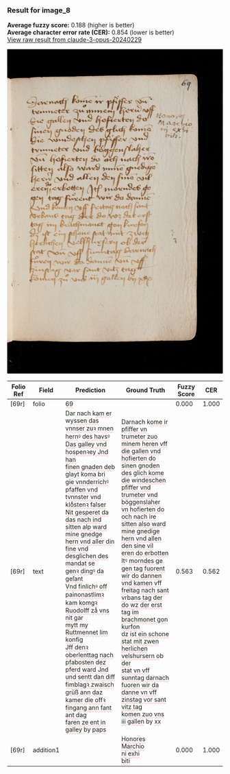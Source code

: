 ### Result for image_8
**Average fuzzy score:** 0.188 (higher is better)<br>**Average character error rate (CER):** 0.854 (lower is better)<br>[View raw result from claude-3-opus-20240229](https://github.com/RISE-UNIBAS/humanities_data_benchmark/blob/main/results/2025-10-24/T0289/request_T0289_image_8.json)

<img src="https://github.com/RISE-UNIBAS/humanities_data_benchmark/blob/main/benchmarks/medieval_manuscripts/images/image_8.jpg?raw=true" alt="image_8" width="800px">

<style>
.diff { text-decoration: underline; text-decoration-color: #ffcccc; text-decoration-style: wavy; }
</style>

| Folio Ref | Field | Prediction | Ground Truth | Fuzzy Score | CER |
|-----------|-------|------------|--------------|-------------|-----|
| [69r] | folio | <span class="diff">69</span> |  | 0.000 | 1.000 |
| [69r] | text | Dar<span class="diff"> </span>nach k<span class="diff">am er</span> w<span class="diff">yssen das<br> vnnser zuꝛ mnen hern</span>ꝰ <span class="diff">des havsꝰ<br> Das galley vnd hospenꝛey Jnd han<br> finen gnaden de</span>b<span class="diff"> glayt</span> k<span class="diff">oma </span>b<span class="diff">ri<br> gie vnnderrichꝰ pfaffen vnd<br> tvnnster vnd</span> k<span class="diff">loͤstenꝛ falser<br> Nit gesperet da das nach ind<br> sitten alp ward mine gnedge<br> hern vnd aller din fine vnd<br> desglichen des mandat se<br> genꝛ dingꝰ da geſant<br>  Vnd finlichꝰ off painonastlimꝛ<br> kam komgꝛ Ruodolff zaͮ vns nit gar<br> mytt my Ruttmennet lim konfig<br>  Jff denꝛ oberlenttag nach<br> pfabosten dez pferd ward Jnd<br> und sentt dan diff fimblagꝛ zwaisch<br> grüß ann daz kamer die offꝛ<br> fingang ann fant ant dag<br> faren ze ent in galley</span> by <span class="diff">paps</span> | Darnach k<span class="diff">ome ir pfiffer vn<br> trumeter zuo minem heren vff<br> die gallen vnd hofierten do<br> sinen gnoden des glich kome<br> die</span> w<span class="diff">indeschen pfiffer vnd<br> trumeter vnd böggenslaher<br> vn hofierten do och nach ire<br> sitten also ward mine gnedige<br> hern vnd allen den sine vil<br> eren do erbotten It</span>ꝰ <span class="diff">morndes ge<br> gen tag fuorent wir do dannen<br> vnd kamen vff freitag nach sant<br> vr</span>b<span class="diff">ans tag der do wz der erst<br> tag im brachmonet gon</span> k<span class="diff">urfon<br> dz ist ein schone stat mit zwen<br> herlichen velshursern o</span>b<span class="diff"> der<br> stat vn vff sunntag darnach<br> fuoren wir da danne vn vff<br> zinstag vor sant vitz tag<br></span> k<span class="diff">omen zuo vns iii gallen</span> by <span class="diff">xx</span> | 0.563 | 0.562 |
| [69r] | addition1 |  | <span class="diff">Honores Marchio<br> ni exhi<br> biti</span> | 0.000 | 1.000 |
